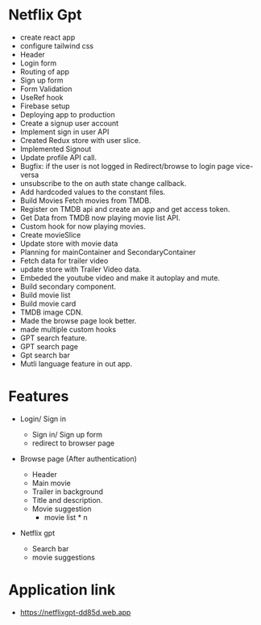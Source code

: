 # Netflix Gpt

- create react app
- configure tailwind css
- Header
- Login form
- Routing of app
- Sign up form
- Form Validation
- UseRef hook
- Firebase setup
- Deploying app to production
- Create a signup user account
- Implement sign in user API
- Created Redux store with user slice.
- Implemented Signout
- Update profile API call.
- Bugfix: if the user is not logged in Redirect/browse to login page vice-versa
- unsubscribe to the on auth state change callback.
- Add hardcoded values to the constant files.
- Build Movies Fetch movies from TMDB.
- Register on TMDB api and create an app and get access token.
- Get Data from TMDB now playing movie list API.
- Custom hook for now playing movies.
- Create movieSlice
- Update store with movie data
- Planning for mainContainer and SecondaryContainer
- Fetch data for trailer video
- update store with Trailer Video data.
- Embeded the youtube video and make it autoplay and mute.
- Build secondary component.
- Build movie list
- Build movie card
- TMDB image CDN.
- Made the browse page look better.
- made multiple custom hooks
- GPT search feature.
- GPT search page
- Gpt search bar
- Mutli language feature in out app.

# Features

- Login/ Sign in
  - Sign in/ Sign up form
  - redirect to browser page
- Browse page (After authentication)

  - Header
  - Main movie
  - Trailer in background
  - Title and description.
  - Movie suggestion
    - movie list \* n

- Netflix gpt
  - Search bar
  - movie suggestions

# Application link

- https://netflixgpt-dd85d.web.app
